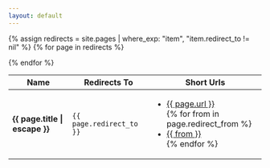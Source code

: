 ```yaml
---
layout: default
---
```

<table>
    <thead>
        <tr>
            <th>Name</th>
            <th>Redirects To</th>
            <th>Short Urls</th>
        </tr>
    </thead>
    <tbody>

{% assign redirects = site.pages | where_exp: "item", "item.redirect_to != nil" %}
{% for page in redirects %}
<tr>
<td><strong>{{ page.title | escape }}</strong></td>
<td><code>{{ page.redirect_to }}</code></td> 
<td>
<ul>
    <li><a href="{{ page.url | relative_url }}">{{ page.url }}</a></li>
    {% for from in page.redirect_from %} 
     <li><a href="{{ from | relative_url }}">{{ from }}</a></li>
    {% endfor %} 
</ul>
</td>
</tr>
{% endfor %}
    </tbody>
</table>

